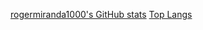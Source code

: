 [rogermiranda1000's GitHub stats](https://github-readme-stats.vercel.app/api?username=rogermiranda1000&show_icons=true)
[Top Langs](https://github-readme-stats.vercel.app/api/top-langs/?username=rogermiranda1000&layout=compact)
